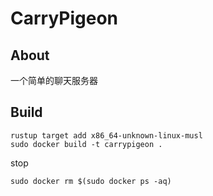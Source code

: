 # CarryPigeon
## About
一个简单的聊天服务器
## Build
```shell
rustup target add x86_64-unknown-linux-musl
sudo docker build -t carrypigeon .
```
stop
```shell
sudo docker rm $(sudo docker ps -aq)
```